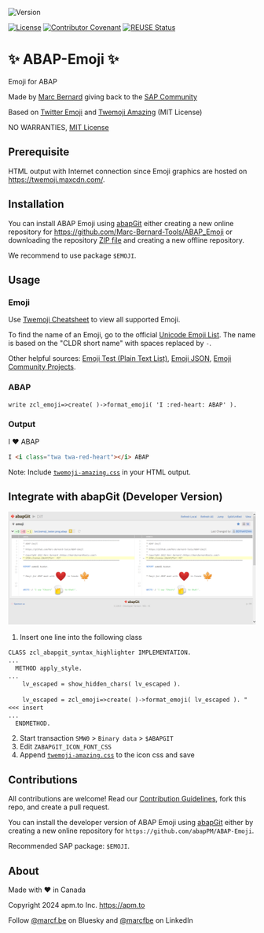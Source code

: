 ![Version](https://img.shields.io/endpoint?url=https://shield.abappm.com/github/abapPM/ABAP-Emoji/src/zcl_emoji.clas.abap/c_version&label=Version&color=blue)

[![License](https://img.shields.io/github/license/abapPM/ABAP-Emoji?label=License&color=success)](LICENSE)
[![Contributor Covenant](https://img.shields.io/badge/Contributor%20Covenant-2.1-4baaaa.svg?color=success)](https://github.com/abapPM/.github/blob/main/CODE_OF_CONDUCT.md)
[![REUSE Status](https://api.reuse.software/badge/github.com/abapPM/ABAP-Emoji)](https://api.reuse.software/info/github.com/abapPM/ABAP-Emoji)

# ✨ ABAP-Emoji ✨

Emoji for ABAP

Made by [Marc Bernard](https://marcbernardtools.com/) giving back to the [SAP Community](https://community.sap.com/)

Based on [Twitter Emoji](https://github.com/twitter/twemoji) and [Twemoji Amazing](https://github.com/SebastianAigner/twemoji-amazing) (MIT License)

NO WARRANTIES, [MIT License](LICENSE)

## Prerequisite

HTML output with Internet connection since Emoji graphics are hosted on https://twemoji.maxcdn.com/.

## Installation

You can install ABAP Emoji using [abapGit](https://github.com/abapGit/abapGit) either creating a new online repository for https://github.com/Marc-Bernard-Tools/ABAP_Emoji or downloading the repository [ZIP file](https://github.com/abapPM/ABAP_Emoji/archive/main.zip) and creating a new offline repository.

We recommend to use package `$EMOJI`.

## Usage

### Emoji

Use [Twemoji Cheatsheet](https://twemoji-cheatsheet.vercel.app/) to view all supported Emoji. 

To find the name of an Emoji, go to the official [Unicode Emoji List](https://unicode.org/emoji/charts/emoji-list.html). The name is based on the "CLDR short name" with spaces replaced by `-`.

Other helpful sources: [Emoji Test (Plain Text List)](https://unicode.org/Public/emoji/13.1/emoji-test.txt), [Emoji JSON](https://github.com/amio/emoji.json), 
[Emoji Community Projects](https://github.com/twitter/twemoji#community-projects).

### ABAP

```abap
write zcl_emoji=>create( )->format_emoji( 'I :red-heart: ABAP' ).
```

### Output

I ❤ ABAP

```html
I <i class="twa twa-red-heart"></i> ABAP
```

Note: Include [`twemoji-amazing.css`](https://github.com/abapPM/ABAP-Emoji/blob/main/css/twemoji-amazing.css) in your HTML output.

## Integrate with abapGit (Developer Version)

![image](https://github.com/abapPM/ABAP-Emoji/blob/main/img/abapGit_Emoji_Example.png?raw=true)

1. Insert one line into the following class

```abap
CLASS zcl_abapgit_syntax_highlighter IMPLEMENTATION.
...
  METHOD apply_style.
...
    lv_escaped = show_hidden_chars( lv_escaped ).

    lv_escaped = zcl_emoji=>create( )->format_emoji( lv_escaped ). "<<< insert
...
  ENDMETHOD.
```

2. Start transaction `SMW0` > `Binary data` > `$ABAPGIT` 
3. Edit `ZABAPGIT_ICON_FONT_CSS`
4. Append [`twemoji-amazing.css`](https://github.com/mbtools/ABAP-Emoji/blob/main/css/twemoji-amazing.css) to the icon css and save

## Contributions

All contributions are welcome! Read our [Contribution Guidelines](CONTRIBUTING.md), fork this repo, and create a pull request.

You can install the developer version of ABAP Emoji using [abapGit](https://github.com/abapGit/abapGit) either by creating a new online repository for `https://github.com/abapPM/ABAP-Emoji`.

Recommended SAP package: `$EMOJI`.

## About

Made with ❤ in Canada

Copyright 2024 apm.to Inc. <https://apm.to>

Follow [@marcf.be](https://bsky.app/profile/marcf.be) on Bluesky and [@marcfbe](https://linkedin.com/in/marcfbe) on LinkedIn

